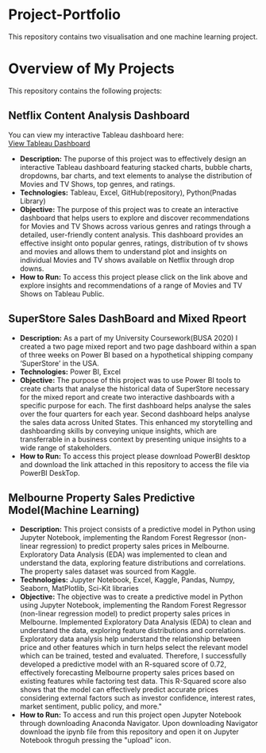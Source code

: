 # Project-Portfolio
This repository contains two visualisation and one machine learning project.
# Overview of My Projects

This repository contains the following projects:

## Netflix Content Analysis Dashboard
You can view my interactive Tableau dashboard here:  
[View Tableau Dashboard](https://public.tableau.com/app/profile/shaan.sharma4001/viz/NetflixDashboardPersonalProject/NetflixDashboard)
- **Description:** The puporse of this project was to effectively design an interactive Tableau dashboard featuring stacked charts, bubble charts, dropdowns, bar charts, and text elements to analyse the distribution of Movies and TV Shows, top genres, and ratings.
- **Technologies:** Tableau, Excel, GitHub(repository), Python(Pnadas Library)
- **Objective:** The purpose of this project was to create an interactive dashboard that helps  users to explore and discover recommendations for Movies and TV Shows across various genres and ratings through a detailed, user-friendly content analysis. This dashboard provides an effective insight onto popular genres, ratings, distribution of tv shows and movies and allows them to understand plot and insights on individual Movies and TV shows available on Netflix through drop downs.
- **How to Run:** To access this project please click on the link above and explore insights and recommendations of a range of Movies and TV Shows on Tableau Public.

## SuperStore Sales DashBoard and Mixed Rpeort
- **Description:** As a part of my University Coursework(BUSA 2020) I created a two page mixed report and two page dashboard within a span of three weeks on Power BI based on a hypothetical shipping company ‘SuperStore’ in the USA.
- **Technologies:** Power BI, Excel
- **Objective:** The purpose of this project was to use Power BI tools to create charts that analyse the historical data of SuperStore necessary for the mixed report and create two interactive dashboards with a specific purpose for each. The first dashboard helps analyse the sales over the four quarters for each year. Second dashboard helps analyse the sales data across United States. This enhanced my storytelling and dashboarding skills by conveying unique insights, which are transferrable in a business context by presenting unique insights to a wide range of stakeholders.
- **How to Run:** To access this project please download PowerBI desktop and download the link attached in this repository to access the file via PowerBI DeskTop.


## Melbourne Property Sales Predictive Model(Machine Learning)
- **Description:** This project consists of a predictive model in Python using Jupyter Notebook, implementing the Random Forest Regressor (non-linear regression) to predict property sales prices in Melbourne. Exploratory Data Analysis (EDA) was implemented to clean and understand the data, exploring feature distributions and correlations. The property sales dataset was sourced from Kaggle.
- **Technologies:** Jupyter Notebook, Excel, Kaggle, Pandas, Numpy, Seaborn, MatPlotlib, Sci-Kit libraries
- **Objective:** The objective was to create a predictive model in Python using Jupyter Notebook, implementing the Random Forest Regressor (non-linear regression model) to predict property sales prices in Melbourne. Implemented Exploratory Data Analysis (EDA) to clean and understand the data, exploring feature distributions and correlations. Exploratory data analysis help understand the relationship between price and other features which in turn helps select the relevant model which can be trained, tested and evaluated. Therefore, I successfully developed a predictive model with an R-squared score of 0.72, effectively forecasting Melbourne property sales prices based on existing features while factoring test data. This R-Squared score also shows that the model can effectively predict accurate prices considering external factors such as investor confidence, interest rates, market sentiment, public policy, and more."
- **How to Run:** To access and run this project open Jupyter Notebook through downloading Anaconda Navigator. Upon downloading Navigator download the ipynb file from this repository and open it on Jupyter Notebook throguh pressing the "upload" icon.
